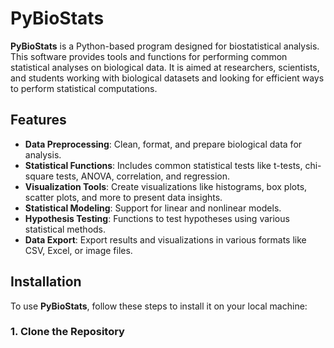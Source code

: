 # PyBioStats

**PyBioStats** is a Python-based program designed for biostatistical analysis. This software provides tools and functions for performing common statistical analyses on biological data. It is aimed at researchers, scientists, and students working with biological datasets and looking for efficient ways to perform statistical computations.

## Features

- **Data Preprocessing**: Clean, format, and prepare biological data for analysis.
- **Statistical Functions**: Includes common statistical tests like t-tests, chi-square tests, ANOVA, correlation, and regression.
- **Visualization Tools**: Create visualizations like histograms, box plots, scatter plots, and more to present data insights.
- **Statistical Modeling**: Support for linear and nonlinear models.
- **Hypothesis Testing**: Functions to test hypotheses using various statistical methods.
- **Data Export**: Export results and visualizations in various formats like CSV, Excel, or image files.

## Installation

To use **PyBioStats**, follow these steps to install it on your local machine:

### 1. Clone the Repository


